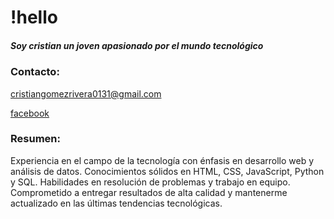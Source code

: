 <!DOCTYPE html>
<html lang="en">
    <head>
        <meta charset="utf-8">
      <h1>!hello
</h1>
        <link herf="styles" rel="stylesheet" type="text/css"/>
    </head>
    <body>
        <h5>Soy cristian un joven apasionado por el mundo tecnológico</h5>
       <h3>Contacto:</h3>
        <p><a href="cristiangomezrivera0131@gmail.com">cristiangomezrivera0131@gmail.com</p>
          <a href="https://www.facebook.com/christn87">facebook</a>
        <h3>Resumen:</h3>
        <p>Experiencia en el campo de la tecnología con énfasis en desarrollo web y análisis de datos. Conocimientos sólidos en HTML, CSS, JavaScript, Python y SQL. Habilidades en resolución de problemas y trabajo en equipo. Comprometido a entregar resultados de alta calidad y mantenerme actualizado en las últimas tendencias tecnológicas.</p>
    </body>
</html>
